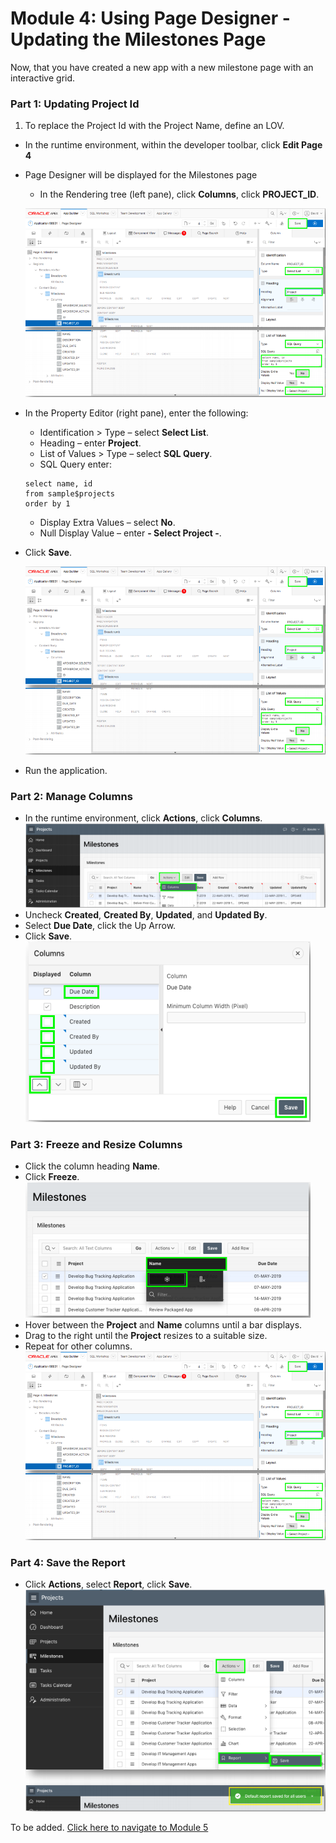 # Module 4: Using Page Designer - Updating the Milestones Page
Now, that you have created a new app with a new milestone page with an interactive grid. 
### **Part 1**: Updating Project Id
1. To replace the Project Id with the Project Name, define an LOV.
  - In the runtime environment, within the developer toolbar, click **Edit Page 4**
- Page Designer will be displayed for the Milestones page
   - In the Rendering tree (left pane), click **Columns**, click **PROJECT_ID**. 

    ![](images/4/page-designer.png)   

- In the Property Editor (right pane), enter the following:
   - Identification > Type – select **Select List**.
   - Heading – enter **Project**.
   - List of Values > Type – select **SQL Query**.
   - SQL Query enter:
   ```   
   select name, id
   from sample$projects
   order by 1
   ```
  - Display Extra Values – select **No**.
  - Null Display Value – enter **- Select Project -**.
- Click **Save**.

    ![](images/4/property-editor.png) 
- Run the application.

### **Part 2**: Manage Columns

- In the runtime environment, click **Actions**, click **Columns**.  
    ![](images/4/edit-milestone.png) 
- Uncheck **Created**, **Created By**, **Updated**, and **Updated By**.
- Select **Due Date**, click the Up Arrow.
- Click **Save**.  
    ![](images/4/action-column.png) 

### **Part 3**: Freeze and Resize Columns

- Click the column heading **Name**.
- Click **Freeze**.  
    ![](images/4/action-freeze.png)
- Hover between the **Project** and **Name** columns until a bar displays.
- Drag to the right until the **Project** resizes to a suitable size.
- Repeat for other columns.  
    ![](images/4/adjust-column.png)

### **Part 4**: Save the Report

- Click **Actions**, select **Report**, click **Save**.
    ![](images/4/save-report.png)

To be added. [Click here to navigate to Module 5](5-creating-a-page-to-update-project-records-add-the-project-form-page.md)
